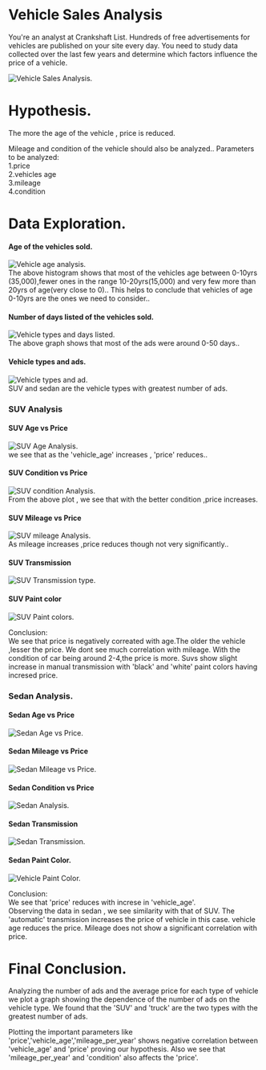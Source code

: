 # Vehicle Sales Analysis  
You're an analyst at Crankshaft List. Hundreds of free advertisements for vehicles are published on your site every day. You need to study data collected over the last few years and determine which factors influence the price of a vehicle.    

![Vehicle Sales Analysis.](images/car_sales_eda.jpg 'Vehicle Sales analysis.')  

# Hypothesis.  
The more the age of the vehicle , price is reduced.

Mileage and condition of the vehicle should also be analyzed.. Parameters to be analyzed:  
1.price  
2.vehicles age  
3.mileage  
4.condition  

# Data Exploration.  
#### Age of the vehicles sold.  
![Vehicle age analysis.](images/eda_vehicles_age_frequency.png 'Vehicle age analysis.')  
The above histogram shows that most of the vehicles age between 0-10yrs (35,000),fewer
ones in the range 10-20yrs(15,000) and very few more than 20yrs of age(very close to 0)..
This helps to conclude that vehicles of age 0-10yrs are the ones we need to consider..   

#### Number of days listed of the vehicles sold.   
![Vehicle types and days listed.](images/eda_vehicle_ads_listed.png 'Vehicle types and days listed.')  
The above graph shows that most of the ads were around 0-50 days..

#### Vehicle types and ads.  
![Vehicle types and ad.](images/eda_vehicle_type_ad.png 'Vehicle types and ad.')  
SUV and sedan are the vehicle types with greatest number of ads.  

### SUV Analysis  

#### SUV Age vs Price
![SUV Age Analysis.](images/eda_suv_age_price.png 'SUV Age analysis.')  
we see that as the 'vehicle_age' increases , 'price' reduces..  

#### SUV Condition vs Price  
![SUV condition Analysis.](images/eda_suv_condition_price.png 'SUV condition analysis.')  
From the above plot , we see that with the better condition ,price increases.  

#### SUV Mileage vs Price
![SUV mileage Analysis.](images/eda_suv_mileage_price.png 'SUV mileage analysis.')  
As mileage increases ,price reduces though not very significantly..  

#### SUV Transmission
![SUV Transmission type.](images/eda_suv_transmission.png 'SUV Transmission type.')    

#### SUV Paint color   
![SUV Paint colors.](images/eda_suv_color_box.png 'SUV Paint Colors.')  

Conclusion:  
We see that price is negatively correated with age.The older the vehicle ,lesser the price.
We dont see much correlation with mileage.
With the condition of car being around 2-4,the price is more.
Suvs show slight increase in manual transmission with 'black' and 'white' paint colors having incresed price.  

### Sedan Analysis.  

#### Sedan Age vs Price  
![Sedan Age vs Price.](images/eda_vehicle_age_price.png 'Sedan Age vs Price.') 

#### Sedan Mileage vs Price  
![Sedan Mileage vs Price.](images/eda_vehicle_mileage_price.png 'Sedan Mileage vs Price.') 

#### Sedan Condition vs Price  
![Sedan Analysis.](images/eda_vehicle_price_condition.png 'Sedan analysis.')  

#### Sedan Transmission   
![Sedan Transmission.](images/eda_vehicles_transmission_boxplot.png 'Sedan Transmission.')  

#### Sedan Paint Color.  
![Vehicle Paint Color.](images/eda_vehicles_paint_color_boxplot.png 'Vehicle Paint color.') 

Conclusion:  
We see that 'price' reduces with increse in 'vehicle_age'.  
Observing the data in sedan , we see similarity with that of SUV.
The 'automatic' transmission increases the price of vehicle in this case.
vehicle age reduces the price.
Mileage does not show a significant correlation with price.

# Final Conclusion.  
Analyzing the number of ads and the average price for each type of vehicle we plot a graph showing the dependence of the number of ads on the vehicle type. We found that the 'SUV' and 'truck' are the two types with the greatest number of ads.

Plotting the important parameters like 'price','vehicle_age','mileage_per_year' shows negative correlation between 'vehicle_age' and 'price' proving our hypothesis. Also we see that 'mileage_per_year' and 'condition' also affects the 'price'.


